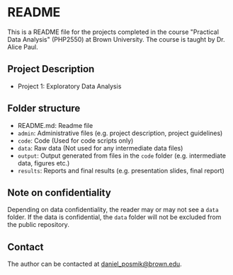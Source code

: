 # README

This is a README file for the projects completed in the course "Practical Data Analysis" (PHP2550) at Brown University. The course is taught by Dr. Alice Paul. 

## Project Description

- Project 1: Exploratory Data Analysis

## Folder structure

- README.md: Readme file 
- `admin`: Administrative files (e.g. project description, project guidelines)
- `code`: Code (Used for code scripts only)
- `data`: Raw data (Not used for any intermediate data files)
- `output`: Output generated from files in the `code` folder (e.g. intermediate data, figures etc.)
- `results`: Reports and final results (e.g. presentation slides, final report)

## Note on confidentiality

Depending on data confidentiality, the reader may or may not see a `data` folder. If the data is confidential, the `data` folder will not be excluded from the public repository.

## Contact

The author can be contacted at [daniel_posmik@brown.edu](mailto:daniel_posmik@brown.edu). 
